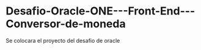 # Desafio-Oracle-ONE---Front-End---Conversor-de-moneda
Se colocara el proyecto del desafio de oracle
